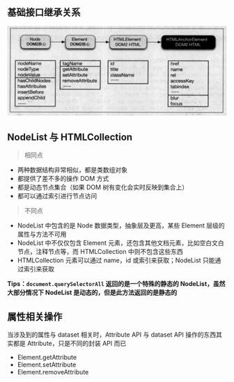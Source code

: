 ## 基础接口继承关系

<img src="../../../img/DOM接口继承关系.png">

## NodeList 与 HTMLCollection

> 相同点

- 两种数据结构非常相似，都是类数组对象
- 都提供了差不多的操作 DOM 方式
- 都是动态节点集合（如果 DOM 树有变化会实时反映到集合上）
- 都可以通过索引进行节点访问

> 不同点

- NodeList 中包含的是 Node 数据类型，抽象层及更高，某些 Element 层级的属性与方法不可用
- NodeList 中不仅仅包含 Element 元素，还包含其他文档元素，比如空白文白节点，注释节点等，而 HTMLCollection 中则不包含这些东西
- HTMLCollection 元素可以通过 name，id 或索引来获取；NodeList 只能通过索引来获取

**Tips：`document.querySelectorAll` 返回的是一个特殊的静态的 NodeList，虽然大部分情况下 NodeList 是动态的，但是此方法返回的是静态的**

## 属性相关操作

当涉及到的属性与 dataset 相关时，Attribute API 与 dataset API 操作的东西其实都是 Attribute，只是不同的封装 API 而已

- Element.getAttribute
- Element.setAttribute
- Element.removeAttribute
